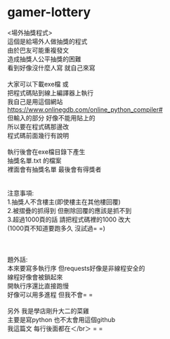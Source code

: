 # gamer-lottery</br>
<場外抽獎程式></br>
這個是給場外人做抽獎的程式</br>
由於巴友可能重複發文</br>
造成抽獎人公平抽獎的困難</br>
看到好像沒什麼人寫 就自己來寫</br>
</br>
大家可以下載exe檔 或</br>
把程式碼貼到線上編譯器上執行</br>
我自己是用這個網站</br>
https://www.onlinegdb.com/online_python_compiler#</br>
但輸入的部分 好像不能用貼上的</br>
所以要在程式碼那邊改</br>
程式碼前面幾行有說明</br>
</br>
執行後會在exe檔目錄下產生</br>
抽獎名單.txt 的檔案</br>
裡面會有抽獎名單 最後會有得獎者</br>
</br>
</br>
注意事項:</br>
1.抽獎人不含樓主(即使樓主在其他樓回覆)</br>
2.被摺疊的抓得到 但刪除回覆的應該是抓不到</br>
3.超過1000頁的話 請把程式碼裡的1000 改大</br>
(1000頁不知道要跑多久 沒試過= =)</br>
</br>
</br>
</br>
題外話:</br>
本來要寫多執行序 但requests好像是非線程安全的</br>
線程好像會被鎖起來</br>
開執行序還比直接跑慢</br>
好像可以用多進程 但我不會= =</br>
</br>
另外 我是學店剛升大二的菜雞</br>
主要是寫python 也不太會用這個github</br>
我這篇文 每行後面都在＜/br＞ = =
